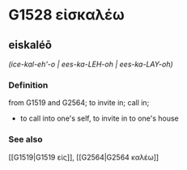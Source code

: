 # G1528 εἰσκαλέω

## eiskaléō

_(ice-kal-eh'-o | ees-ka-LEH-oh | ees-ka-LAY-oh)_

### Definition

from G1519 and G2564; to invite in; call in; 

- to call into one's self, to invite in to one's house

### See also

[[G1519|G1519 εἰς]], [[G2564|G2564 καλέω]]
